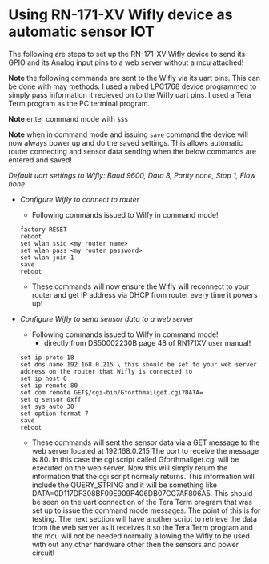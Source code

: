 # Using RN-171-XV Wifly device as automatic sensor IOT
The following are steps to set up the RN-171-XV Wifly device to send its GPIO and its Analog input pins to a web server without a mcu attached!

**Note** the following commands are sent to the Wifly via its uart pins.  This can be done with may methods.  I used a mbed LPC1768 device
programmed to simply pass information it recieved on to the Wifly uart pins.  I used a Tera Term program as the PC terminal program.

**Note** enter command mode with `$$$`

**Note** when in command mode and issuing `save` command the device will now always power up and do the saved settings.  This allows automatic
router connecting and sensor data sending when the below commands are entered and saved!

*Default uart settings to Wifly: Baud 9600, Data 8, Parity none, Stop 1, Flow none*

* *Configure Wifly to connect to router*
  * Following commands issued to Wilfy in command mode!
  ```
  factory RESET
  reboot
  set wlan ssid <my router name>
  set wlan pass <my router password>
  set wlan join 1
  save
  reboot
  ```

  * These commands will now ensure the Wifly will reconnect to your router and get IP address via DHCP from router every time it powers up!

* *Configure Wifly to send sensor data to a web server*
  * Following commands issued to Wilfy in command mode!
    * directly from DS50002230B page 48 of RN171XV user manual!
  ```
  set ip proto 18
  set dns name 192.168.0.215 \ this should be set to your web server address on the router that Wifly is connected to
  set ip host 0
  set ip remote 80
  set com remote GET$/cgi-bin/Gforthmailget.cgi?DATA=
  set q sensor 0xff
  set sys auto 30
  set option format 7
  save
  reboot
  ```

  * These commands will sent the sensor data via a GET message to the web server located at 192.168.0.215
  The port to receive the message is 80.  In this case the cgi script called Gforthmailget.cgi will be executed on the web server.
  Now this will simply return the information that the cgi script normaly returns.  This information will include the QUERY_STRING and it will be something like
  DATA=0D117DF308BF09E909F406DB07CC7AF806A5.  This should be seen on the uart connection of the Tera Term program that was set up to issue the command mode messages.
  The point of this is for testing.  The next section will have another script to retrieve the data from the web server as it receives it so the Tera Term program and the
  mcu will not be needed normally allowing the Wifly to be used with out any other hardware other then the sensors and power circuit!

  
